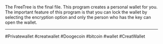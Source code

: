 The FreeTree is the final file.
This program creates a personal wallet for you. The important feature of this program is that you can lock the wallet by selecting the encryption option and only the person who has the key can open the wallet.




----------------------------------------------------------
#Privatewallet
#creatwallet
#Doogecoin
#bitcoin
#wallet
#CreatWallet
